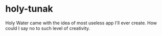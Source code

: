 # holy-tunak
Holy Water came with the idea of most useless app I'll ever create. How could I say no to such level of creativity.
